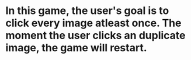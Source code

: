 # In this game, the user's goal is to click every image atleast once. The moment the user clicks an duplicate image, the game will restart.
